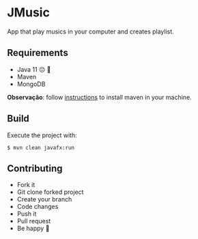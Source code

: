 # JMusic

App that play musics in your computer and creates playlist.

## Requirements

- Java 11 :pensive: :clown_face:
- Maven
- MongoDB

**Observação**: follow [instructions](https://maven.apache.org/install.html) to install maven in your machine.

## Build

Execute the project with:

```shell script
$ mvn clean javafx:run
```

## Contributing

- Fork it 
- Git clone forked project
- Create your branch
- Code changes
- Push it
- Pull request
- Be happy :tada:
